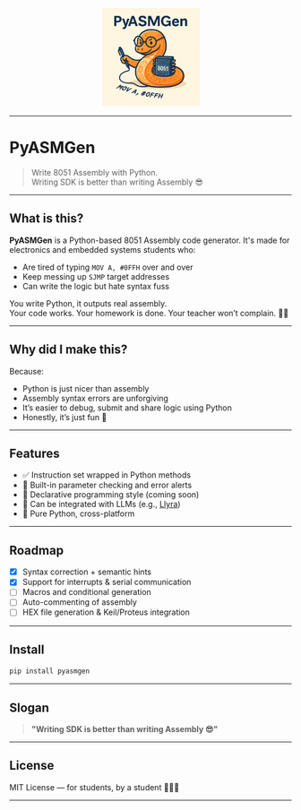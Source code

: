 <p align="center">
<img width="175" src="https://raw.githubusercontent.com/albus-shore/PyASMGen/main/assets/logo.png" alt="PyASMGen Logo">
</p>

---

# PyASMGen

> Write 8051 Assembly with Python.  
> Writing SDK is better than writing Assembly 😎

---

## What is this?

**PyASMGen** is a Python-based 8051 Assembly code generator. It's made for electronics and embedded systems students who:

- Are tired of typing `MOV A, #0FFH` over and over
- Keep messing up `SJMP` target addresses
- Can write the logic but hate syntax fuss

You write Python, it outputs real assembly.  
Your code works. Your homework is done. Your teacher won’t complain. 👨‍🏫

---

## Why did I make this?

Because:

- Python is just nicer than assembly
- Assembly syntax errors are unforgiving
- It’s easier to debug, submit and share logic using Python
- Honestly, it’s just fun 🤪

---

## Features

- ✅ Instruction set wrapped in Python methods
- 🧠 Built-in parameter checking and error alerts
- 🧱 Declarative programming style (coming soon)
- 🔌 Can be integrated with LLMs (e.g., [Llyra](https://github.com/albus-shore/Llyra))
- 🐍 Pure Python, cross-platform

---

## Roadmap

- [X] Syntax correction + semantic hints
- [X] Support for interrupts & serial communication
- [ ] Macros and conditional generation
- [ ] Auto-commenting of assembly
- [ ] HEX file generation & Keil/Proteus integration

---

## Install

```bash
pip install pyasmgen
```

---

## Slogan

> **"Writing SDK is better than writing Assembly 😎"**

---

## License

MIT License — for students, by a student 🧑‍🤝‍🧑

---
